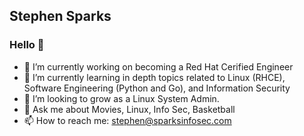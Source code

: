 ## Stephen Sparks
### Hello 👋

- 🔭 I’m currently working on becoming a Red Hat Cerified Engineer
- 🌱 I’m currently learning in depth topics related to Linux (RHCE), Software Engineering (Python and Go), and Information Security
- 🤔 I’m looking to grow as a Linux System Admin.
- 💬 Ask me about Movies, Linux, Info Sec, Basketball 
- 📫 How to reach me: stephen@sparksinfosec.com

